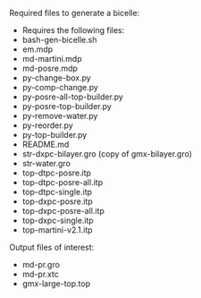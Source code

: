 Required files to generate a bicelle:

* Requires the following files:
* bash-gen-bicelle.sh
* em.mdp
* md-martini.mdp
* md-posre.mdp
* py-change-box.py
* py-comp-change.py
* py-posre-all-top-builder.py
* py-posre-top-builder.py
* py-remove-water.py
* py-reorder.py
* py-top-builder.py
* README.md
* str-dxpc-bilayer.gro (copy of gmx-bilayer.gro)
* str-water.gro
* top-dtpc-posre.itp
* top-dtpc-posre-all.itp
* top-dtpc-single.itp
* top-dxpc-posre.itp
* top-dxpc-posre-all.itp
* top-dxpc-single.itp
* top-martini-v2.1.itp

Output files of interest:
* md-pr.gro
* md-pr.xtc
* gmx-large-top.top